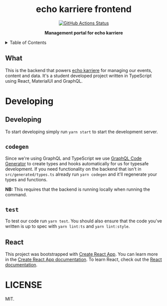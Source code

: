 <h1 align="center">echo karriere frontend</h1>

<p align="center">
   <a href="https://github.com/echo-karriere/frontend/actions"><img alt="GitHub Actions Status" src="https://github.com/echo-karriere/frontend/workflows/pipeline/badge.svg" /></a>
   <br />
</p>

<p align="center">
   <strong>Management portal for echo karriere</strong>
</p>

<details>
<summary>Table of Contents</summary>
<br />

<!-- markdown-toc start - Don't edit this section. Run M-x markdown-toc-refresh-toc -->

**Table of Contents**

- [Developing](#developing)
  - [Developing](#developing-1)
  - [`codegen`](#codegen)
  - [`test`](#test)
  - [React](#react)
- [LICENSE](#license)

<!-- markdown-toc end -->

</details>

## What

This is the backend that powers [echo karriere](https://www.echokarriere.no/)
for managing our events, content and data. It's a student developed project
written in TypeScript using React, MaterialUI and GraphQL.

# Developing

## Developing

To start developing simply run `yarn start` to start the development server.

## `codegen`

Since we're using GraphQL and TypeScript we use [GraphQL Code
Generator](https://graphql-code-generator.com/) to create types and hooks
automatically for us for typesafe development. If you need functionality on the
backend that isn't in `src/generated/types.ts` already run `yarn codegen` and
it'll regenerate your types and functions.

**NB:** This requires that the backend is running locally when running the command.

## `test`

To test our code run `yarn test`. You should also ensure that the code you've
written is up to spec with `yarn lint:ts` and `yarn lint:style`.

## React

This project was bootstrapped with [Create React
App](https://github.com/facebook/create-react-app). You can learn more in the
[Create React App
documentation](https://facebook.github.io/create-react-app/docs/getting-started).
To learn React, check out the [React documentation](https://reactjs.org/).

# LICENSE

MIT.
